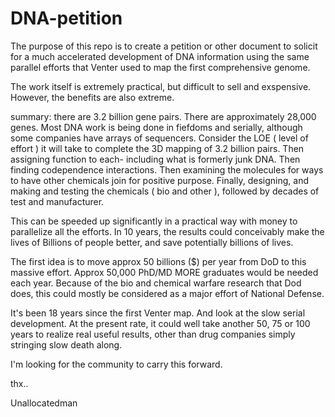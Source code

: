 # DNA-petition

The purpose of this repo is to create a petition or other
document to solicit 
for a much accelerated development of DNA 
information using the same parallel efforts that
Venter used to map the first comprehensive genome.

The work itself is extremely practical, but difficult
to sell and exspensive.  However, the benefits are also
extreme.  

summary:  there are 3.2 billion gene pairs.  There are 
approximately 28,000 genes.  Most DNA work is being done
in fiefdoms and serially, although some companies have 
arrays of sequencers.  Consider the LOE ( level of effort )
it will take to complete the 3D mapping of 3.2 billion pairs.
Then assigning function to each- including what is formerly junk
DNA.  Then finding codependence interactions.  Then examining
the molecules for ways to have other chemicals join for
positive purpose.  Finally, designing, and making and testing
the chemicals ( bio and other ), followed by decades of
test and manufacturer.

This can be speeded up significantly in a practical way with
money to parallelize all the efforts.  In 10 years, the results
could conceivably make the lives of Billions of people better, and
save potentially billions of lives.

The first idea is to move approx 50 billions ($) per year from
DoD to this massive effort.  Approx 50,000 PhD/MD MORE graduates
would be needed each year.  Because of the bio and chemical warfare
research that Dod does, this could mostly be considered as a major
effort of National Defense.

It's been 18 years since the first Venter map.   And look at the 
slow serial development.  At the present rate, it could well 
take another 50, 75 or 100 years to realize real useful results,
other than drug companies simply stringing slow death along.

I'm looking for the community to carry this forward.

thx..

Unallocatedman

